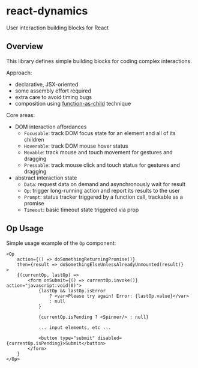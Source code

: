 # react-dynamics

User interaction building blocks for React

## Overview

This library defines simple building blocks for coding complex interactions.

Approach:

- declarative, JSX-oriented
- some assembly effort required
- extra care to avoid timing bugs
- composition using [function-as-child](https://medium.com/merrickchristensen/function-as-child-components-5f3920a9ace9) technique

Core areas:

- DOM interaction affordances
    - `Focusable`: track DOM focus state for an element and all of its children
    - `Hoverable`: track DOM mouse hover status
    - `Movable`: track mouse and touch movement for gestures and dragging
    - `Pressable`: track mouse click and touch status for gestures and dragging
- abstract interaction state
    - `Data`: request data on demand and asynchronously wait for result
    - `Op`: trigger long-running action and report its results to the user
    - `Prompt`: status tracker triggered by a function call, trackable as a promise
    - `Timeout`: basic timeout state triggered via prop

## Op Usage

Simple usage example of the `Op` component:

```
<Op
    action={() => doSomethingReturningPromise()}
    then={result => doSomethingElseUnlessAlreadyUnmounted(result)}
>
    {(currentOp, lastOp) =>
        <form onSubmit={() => currentOp.invoke()} action="javascript:void(0)">
            {lastOp && lastOp.isError
                ? <var>Please try again! Error: {lastOp.value}</var>
                : null
            }

            {currentOp.isPending ? <Spinner/> : null}

            ... input elements, etc ...

            <button type="submit" disabled={currentOp.isPending}>Submit</button>
        </form>
    }
</Op>
```

